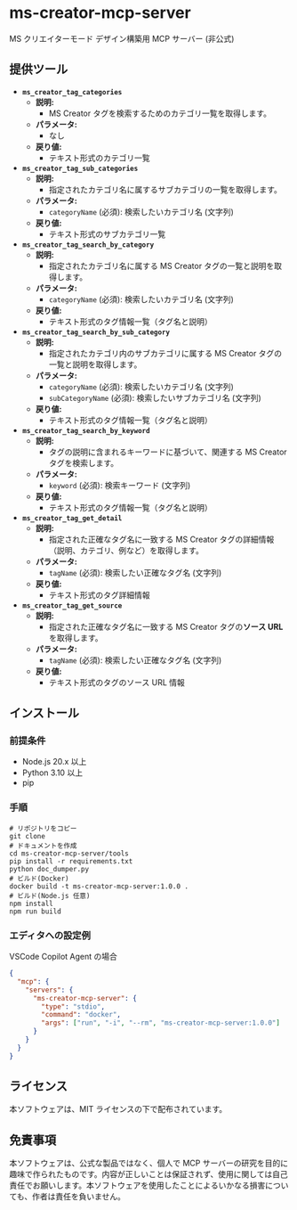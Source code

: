 # ms-creator-mcp-server

MS クリエイターモード デザイン構築用 MCP サーバー (非公式)

## 提供ツール

- **`ms_creator_tag_categories`**
  - **説明:**
    - MS Creator タグを検索するためのカテゴリ一覧を取得します。
  - **パラメータ:**
    - なし
  - **戻り値:**
    - テキスト形式のカテゴリ一覧
- **`ms_creator_tag_sub_categories`**
  - **説明:**
    - 指定されたカテゴリ名に属するサブカテゴリの一覧を取得します。
  - **パラメータ:**
    - `categoryName` (必須): 検索したいカテゴリ名 (文字列)
  - **戻り値:**
    - テキスト形式のサブカテゴリ一覧
- **`ms_creator_tag_search_by_category`**
  - **説明:**
    - 指定されたカテゴリ名に属する MS Creator タグの一覧と説明を取得します。
  - **パラメータ:**
    - `categoryName` (必須): 検索したいカテゴリ名 (文字列)
  - **戻り値:**
    - テキスト形式のタグ情報一覧（タグ名と説明）
- **`ms_creator_tag_search_by_sub_category`**
  - **説明:**
    - 指定されたカテゴリ内のサブカテゴリに属する MS Creator タグの一覧と説明を取得します。
  - **パラメータ:**
    - `categoryName` (必須): 検索したいカテゴリ名 (文字列)
    - `subCategoryName` (必須): 検索したいサブカテゴリ名 (文字列)
  - **戻り値:**
    - テキスト形式のタグ情報一覧（タグ名と説明）
- **`ms_creator_tag_search_by_keyword`**
  - **説明:**
    - タグの説明に含まれるキーワードに基づいて、関連する MS Creator タグを検索します。
  - **パラメータ:**
    - `keyword` (必須): 検索キーワード (文字列)
  - **戻り値:**
    - テキスト形式のタグ情報一覧（タグ名と説明）
- **`ms_creator_tag_get_detail`**
  - **説明:**
    - 指定された正確なタグ名に一致する MS Creator タグの詳細情報（説明、カテゴリ、例など）を取得します。
  - **パラメータ:**
    - `tagName` (必須): 検索したい正確なタグ名 (文字列)
  - **戻り値:**
    - テキスト形式のタグ詳細情報
- **`ms_creator_tag_get_source`**
  - **説明:**
    - 指定された正確なタグ名に一致する MS Creator タグの**ソース URL**を取得します。
  - **パラメータ:**
    - `tagName` (必須): 検索したい正確なタグ名 (文字列)
  - **戻り値:**
    - テキスト形式のタグのソース URL 情報

## インストール

### 前提条件

- Node.js 20.x 以上
- Python 3.10 以上
- pip

### 手順

```
# リポジトリをコピー
git clone
# ドキュメントを作成
cd ms-creator-mcp-server/tools
pip install -r requirements.txt
python doc_dumper.py
# ビルド(Docker)
docker build -t ms-creator-mcp-server:1.0.0 .
# ビルド(Node.js 任意)
npm install
npm run build
```

### エディタへの設定例

VSCode Copilot Agent の場合

```json
{
  "mcp": {
    "servers": {
      "ms-creator-mcp-server": {
        "type": "stdio",
        "command": "docker",
        "args": ["run", "-i", "--rm", "ms-creator-mcp-server:1.0.0"]
      }
    }
  }
}
```

## ライセンス

本ソフトウェアは、MIT ライセンスの下で配布されています。

## 免責事項

本ソフトウェアは、公式な製品ではなく、個人で MCP サーバーの研究を目的に趣味で作られたものです。内容が正しいことは保証されず、使用に関しては自己責任でお願いします。本ソフトウェアを使用したことによるいかなる損害についても、作者は責任を負いません。
